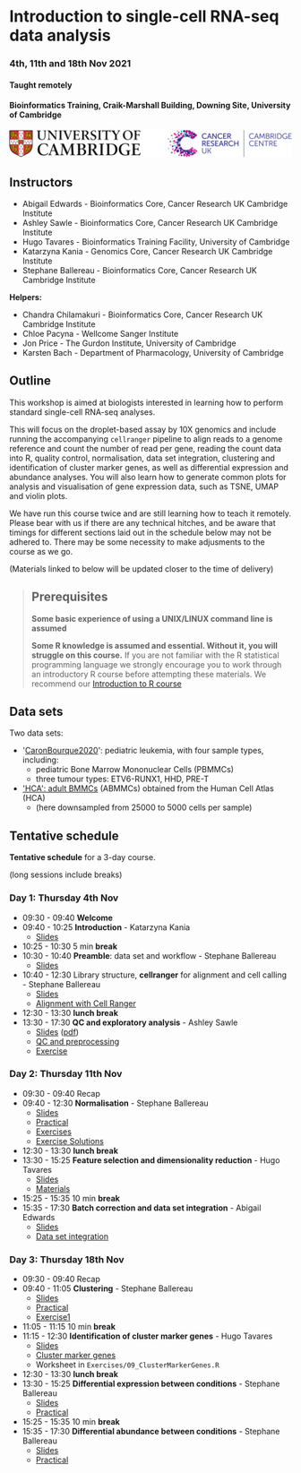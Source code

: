 # Introduction to single-cell RNA-seq data analysis 
### 4th, 11th and 18th Nov 2021
#### Taught remotely
#### Bioinformatics Training, Craik-Marshall Building, Downing Site, University of Cambridge

![](Images/uniOfCamCrukLogos.png)

## Instructors

* Abigail Edwards - Bioinformatics Core, Cancer Research UK Cambridge Institute
* Ashley Sawle - Bioinformatics Core, Cancer Research UK Cambridge Institute
* Hugo Tavares - Bioinformatics Training Facility, University of Cambridge
* Katarzyna Kania - Genomics Core, Cancer Research UK Cambridge Institute
* Stephane Ballereau - Bioinformatics Core, Cancer Research UK Cambridge Institute

**Helpers:**

* Chandra Chilamakuri - Bioinformatics Core, Cancer Research UK Cambridge Institute
* Chloe Pacyna - Wellcome Sanger Institute
* Jon Price - The Gurdon Institute, University of Cambridge
* Karsten Bach - Department of Pharmacology, University of Cambridge

## Outline

This workshop is aimed at biologists interested in learning how to perform
standard single-cell RNA-seq analyses. 

This will focus on the droplet-based assay by 10X genomics and include running
the accompanying `cellranger` pipeline to align reads to a genome reference and
count the number of read per gene, reading the count data into R, quality control,
normalisation, data set integration, clustering and identification of cluster
marker genes, as well as differential expression and abundance analyses.
You will also learn how to generate common plots for analysis and visualisation
of gene expression data, such as TSNE, UMAP and violin plots.

We have run this course twice and are still learning how to teach it remotely.
Please bear with us if there are any technical hitches, and be aware that timings
for different sections laid out in the schedule below may not be adhered to.
There may be some necessity to make adjusments to the course as we go.

(Materials linked to below will be updated closer to the time of delivery)

> ## Prerequisites
>
> __**Some basic experience of using a UNIX/LINUX command line is assumed**__
> 
> __**Some R knowledge is assumed and essential. Without it, you
> will struggle on this course.**__ 
> If you are not familiar with the R statistical programming language we
> strongly encourage you to work through an introductory R course before
> attempting these materials.
> We recommend our [Introduction to R course](https://bioinformatics-core-shared-training.github.io/r-intro/)

## Data sets

Two data sets:

* '[CaronBourque2020](https://www.nature.com/articles/s41598-020-64929-x)': pediatric leukemia, with four sample types, including:
  * pediatric Bone Marrow Mononuclear Cells (PBMMCs)
  * three tumour types: ETV6-RUNX1, HHD, PRE-T  
* ['HCA': adult BMMCs](https://data.humancellatlas.org/explore/projects/cc95ff89-2e68-4a08-a234-480eca21ce79) (ABMMCs) obtained from the Human Cell Atlas (HCA)
  * (here downsampled from 25000 to 5000 cells per sample)

## Tentative schedule

**Tentative schedule** for a 3-day course.

(long sessions include breaks)

### Day 1: Thursday 4th Nov

* 09:30 - 09:40 **Welcome** <!-- Paul -->
* 09:40 - 10:25 **Introduction** - Katarzyna Kania
    + [Slides](Slides/01_Introduction.pdf)
* 10:25 - 10:30 5 min **break** 
* 10:30 - 10:40 **Preamble**: data set and workflow - Stephane Ballereau
    + [Slides](Slides/02_PreambleSlides.html)
* 10:40 - 12:30 Library structure, **cellranger** for alignment and cell calling - Stephane Ballereau
    + [Slides](Slides/03_CellRangerSlides.html) <!-- \([pdf](scRNAseq/Slides/CellRangerSlides.pdf)\) -->
    + [Alignment with Cell Ranger](Markdowns/03_CellRanger.html)
* 12:30 - 13:30 **lunch break**
* 13:30 - 17:30 **QC and exploratory analysis** - Ashley Sawle
    + [Slides](Slides/04_QualityControlSlides.html) \([pdf](Slides/04_QualityControlSlides.pdf)\)
    + [QC and preprocessing](Markdowns/04_Preprocessing_And_QC.html)     
    + [Exercise](Markdowns/04_Preprocessing_And_QC.Exercise.html)  

### Day 2: Thursday 11th Nov

* 09:30 - 09:40 Recap <!-- Stephane -->
* 09:40 - 12:30 **Normalisation** - Stephane Ballereau
    + [Slides](Slides/05_NormalisationSlides.html) <!-- \([pdf](scRNAseq/Slides/05_normalisationSlides.pdf)\) -->
    + [Practical](Markdowns/05_Normalisation.html)     
    + [Exercises](Markdowns/05_Normalisation_exercises.html)
    + [Exercise Solutions](Markdowns/05_Normalisation_exercises_solutions.html)
* 12:30 - 13:30 **lunch break**
* 13:30 - 15:25 **Feature selection and dimensionality reduction** - Hugo Tavares
    + [Slides](Slides/06_FeatureSelectionAndDimensionalityReduction_slides.html)
    + [Materials](Markdowns/06_FeatureSelectionAndDimensionalityReduction.html)
* 15:25 - 15:35 10 min **break**
* 15:35 - 17:30 **Batch correction and data set integration** - Abigail Edwards
    + [Slides](Slides/07_DataIntegrationAndBatchCorrectionSlides.html)  
    + [Data set integration](Markdowns/07_DataSetIntegration_PBMMC_ETV6-RUNX1.html)
    <!-- extended ? -->

### Day 3: Thursday 18th Nov

* 09:30 - 09:40 Recap <!-- Stephane -->
* 09:40 - 11:05 **Clustering** - Stephane Ballereau
    + [Slides](Slides/08_ClusteringSlides.html)
    + [Practical](Markdowns/08_ClusteringPostDsi.html)     
    + [Exercise1](scRNAseq/Markdowns/08_ClusteringPostDsi_exercise.Rmd)
    <!-- + [Exercise Solutions](scRNAseq/Markdowns/08_ClusteringPostDsi_exercise_solutions.html) -->
* 11:05 - 11:15 10 min **break** 
* 11:15 - 12:30 **Identification of cluster marker genes** - Hugo Tavares
    + [Slides](Slides/09_ClusterMarkerGenes.html)
    + [Cluster marker genes](Markdowns/09_ClusterMarkerGenes.html)
    + Worksheet in `Exercises/09_ClusterMarkerGenes.R`
* 12:30 - 13:30 **lunch break**
* 13:30 - 15:25 **Differential expression between conditions** - Stephane Ballereau
    + [Slides](Slides/10_MultiSplCompSlides.html)
    + [Practical](Markdowns/10_MultiSplComp.html)     
    <!-- + [Exercise1 Solutions](scRNAseq/Markdowns/10_MultiSplComp_exercise1_solutions.html) -->
    <!-- + [Exercise2 Solutions](scRNAseq/Markdowns/10_MultiSplComp_exercise2_solutions.html) -->
* 15:25 - 15:35 10 min **break** 
* 15:35 - 17:30 **Differential abundance between conditions** - Stephane Ballereau
    + [Slides](Slides/10_MultiSplCompSlides.html)
    + [Practical](Markdowns/10_MultiSplComp.html)     
    <!-- + [Exercise1 Solutions](scRNAseq/Markdowns/10_MultiSplComp_exercise1_solutions.html) -->
    <!-- + [Exercise2 Solutions](scRNAseq/Markdowns/10_MultiSplComp_exercise2_solutions.html) -->
